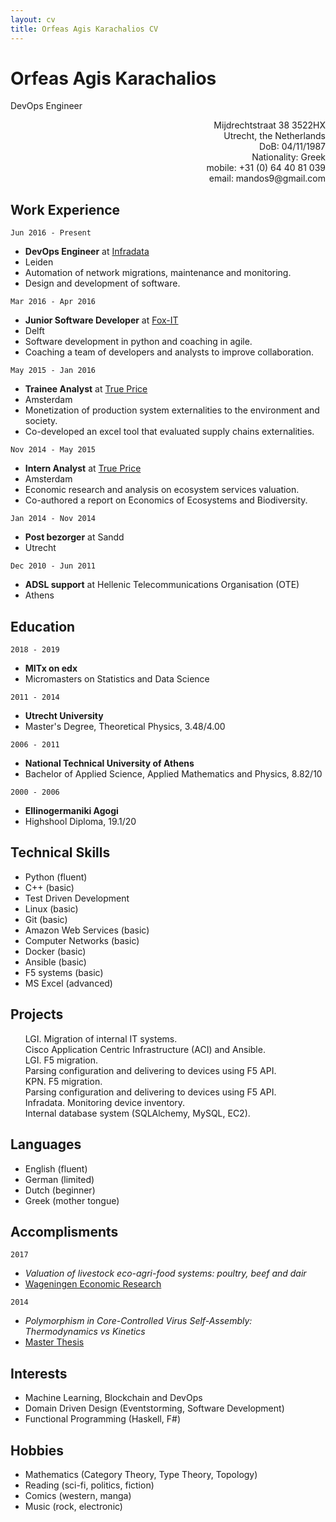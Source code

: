 ```yaml
---
layout: cv
title: Orfeas Agis Karachalios CV
---
```

# Orfeas Agis Karachalios
DevOps Engineer

<div style="text-align: right">
  <ul style="list-style-type: none">
    <li>Mijdrechtstraat 38 3522HX</li>
    <li>Utrecht, the Netherlands</li>
    <li>DoB: 04/11/1987</li>
    <li>Nationality: Greek</li>
    <li>mobile: +31 (0) 64 40 81 039</li>
    <li>email: mandos9@gmail.com</li>
  </ul>
</div>

## Work Experience

`Jun 2016 - Present`
- __DevOps Engineer__ at [Infradata](infradata.nl)
- Leiden
- Automation of network migrations, maintenance and monitoring.
- Design and development of software.


`Mar 2016 - Apr 2016`
- __Junior Software Developer__ at [Fox-IT](fox-it.com/nl)
- Delft
- Software development in python and coaching in agile.
- Coaching a team of developers and analysts to improve collaboration.


`May 2015 - Jan 2016`
- __Trainee Analyst__ at [True Price](trueprice.org)
- Amsterdam
- Monetization of production system externalities to the environment and society.
- Co-developed an excel tool that evaluated supply chains externalities.


`Nov 2014 - May 2015`
- __Intern Analyst__ at [True Price](trueprice.org)
- Amsterdam
- Economic research and analysis on ecosystem services valuation.
- Co-authored a report on Economics of Ecosystems and Biodiversity.


`Jan 2014 - Nov 2014`
- __Post bezorger__ at Sandd
- Utrecht


`Dec 2010 - Jun 2011`
- __ADSL support__ at Hellenic Telecommunications Organisation (OTE)
- Athens

## Education

`2018 - 2019` 
- __MITx on edx__
- Micromasters on Statistics and Data Science

`2011 - 2014` 
- __Utrecht University__
- Master's Degree, Theoretical Physics, 3.48/4.00

`2006 - 2011` 
- __National Technical University of Athens__
- Bachelor of Applied Science, Applied Mathematics and Physics, 8.82/10

`2000 - 2006` 
- __Ellinogermaniki Agogi__
- Highshool Diploma, 19.1/20

## Technical Skills

- Python (fluent)
- C++ (basic)
- Test Driven Development
- Linux (basic)
- Git (basic)
- Amazon Web Services (basic)
- Computer Networks (basic)
- Docker (basic)
- Ansible (basic)
- F5 systems (basic)
- MS Excel (advanced)

## Projects

<div>
  <ul style="list-style-type: none">
    <li>LGI. Migration of internal IT systems.</li>
    <li>Cisco Application Centric Infrastructure (ACI) and Ansible.</li>
    <li>  </li>
    <li>LGI. F5 migration.</li>
    <li>Parsing configuration and delivering to devices using F5 API.</li>
    <li>  </li>
    <li>KPN. F5 migration.</li>
    <li>Parsing configuration and delivering to devices using F5 API.</li>
    <li>  </li>
    <li>Infradata. Monitoring device inventory.</li>
    <li>Internal database system (SQLAlchemy, MySQL, EC2).</li>
  </ul>
</div>

## Languages

- English (fluent)
- German (limited)
- Dutch (beginner)
- Greek (mother tongue)

## Accomplisments

`2017`
- _Valuation of livestock eco-agri-food systems: poultry, beef and dair_
- [Wageningen Economic Research][TEEB]

`2014`
- _Polymorphism in Core-Controlled Virus Self-Assembly: Thermodynamics vs Kinetics_
- [Master Thesis][Thesis]

## Interests

- Machine Learning, Blockchain and DevOps 
- Domain Driven Design (Eventstorming, Software Development)
- Functional Programming (Haskell, F#)

## Hobbies

- Mathematics (Category Theory, Type Theory, Topology)
- Reading (sci-fi, politics, fiction)
- Comics (western, manga)
- Music (rock, electronic)

[TEEB]: https://trueprice.org/wp-content/uploads/2017/08/TEEB_Valuation-of-livestock-eco-agri-food-systems_final_June2017.pdf
[Thesis]: https://dspace.library.uu.nl/handle/1874/297082

<!-- ### Footer
Last updated: November 2018 -->


